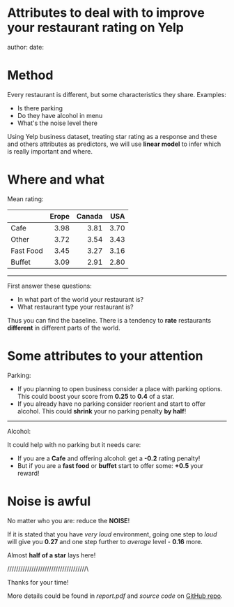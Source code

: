 Attributes to deal with to improve your restaurant rating on Yelp
========================================================
author: 
date: 



Method
========================================================

Every restaurant is different, but some characteristics they share. Examples:
 - Is there parking
 - Do they have alcohol in menu
 - What's the noise level there

Using Yelp business dataset, treating star rating as a response and these and others attributes as predictors, we will use **linear model** to infer which is really important and where.

Where and what
========================================================

Mean rating:

|          | Erope| Canada|  USA|
|:---------|-----:|------:|----:|
|Cafe      |  3.98|   3.81| 3.70|
|Other     |  3.72|   3.54| 3.43|
|Fast Food |  3.45|   3.27| 3.16|
|Buffet    |  3.09|   2.91| 2.80|

***

First answer these questions:
- In what part of the world your restaurant is?
- What restaurant type your restaurant is?

Thus you can find the baseline. There is a tendency to **rate** restaurants **different** in different parts of the world.

Some attributes to your attention
========================================================

Parking:  
 - If you planning to open business consider a place with parking options. This could boost your score from **0.25** to **0.4** of a star.
 - If you already have no parking consider reorient and start to offer alcohol. This could **shrink** your no parking penalty **by half**!

***

Alcohol:  

It could help with no parking but it needs care:

 - If you are a **Cafe** and offering alcohol: get a **-0.2** rating penalty!
 - But if you are a **fast food** or **buffet** start to offer some: **+0.5** your reward!

Noise is awful
========================================================

No matter who you are: reduce the **NOISE**!

If it is stated that you have *very loud* environment, going one step to *loud* will give you **0.27** and one step further to *average* level - **0.16** more.

Almost **half of a star** lays here!

/\/\/\/\/\/\/\/\/\/\/\/\/\/\/\/\/\/\/\/\/\/\/\/\/\/\/\/\/\/\/\/\/\/\/\/\

Thanks for your time! 

More details could be found in *report.pdf* and *source code* on [GitHub repo](https://github.com/amchercashin/CapstoneProject--Yelp/tree/business-analisys).
